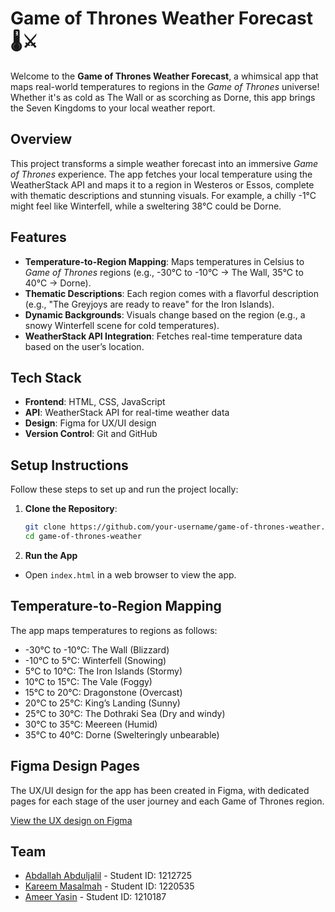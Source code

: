 # Game of Thrones Weather Forecast 🌡️⚔️

Welcome to the **Game of Thrones Weather Forecast**, a whimsical app that maps real-world temperatures to regions in the _Game of Thrones_ universe! Whether it's as cold as The Wall or as scorching as Dorne, this app brings the Seven Kingdoms to your local weather report.

## Overview

This project transforms a simple weather forecast into an immersive _Game of Thrones_ experience. The app fetches your local temperature using the WeatherStack API and maps it to a region in Westeros or Essos, complete with thematic descriptions and stunning visuals. For example, a chilly -1°C might feel like Winterfell, while a sweltering 38°C could be Dorne.

## Features

- **Temperature-to-Region Mapping**: Maps temperatures in Celsius to _Game of Thrones_ regions (e.g., -30°C to -10°C → The Wall, 35°C to 40°C → Dorne).
- **Thematic Descriptions**: Each region comes with a flavorful description (e.g., "The Greyjoys are ready to reave" for the Iron Islands).
- **Dynamic Backgrounds**: Visuals change based on the region (e.g., a snowy Winterfell scene for cold temperatures).
- **WeatherStack API Integration**: Fetches real-time temperature data based on the user’s location.

## Tech Stack

- **Frontend**: HTML, CSS, JavaScript
- **API**: WeatherStack API for real-time weather data
- **Design**: Figma for UX/UI design
- **Version Control**: Git and GitHub

## Setup Instructions

Follow these steps to set up and run the project locally:

1. **Clone the Repository**:

   ```bash
   git clone https://github.com/your-username/game-of-thrones-weather.git
   cd game-of-thrones-weather

   ```

2. **Run the App**

- Open `index.html` in a web browser to view the app.

## Temperature-to-Region Mapping

The app maps temperatures to regions as follows:

- -30°C to -10°C: The Wall (Blizzard)
- -10°C to 5°C: Winterfell (Snowing)
- 5°C to 10°C: The Iron Islands (Stormy)
- 10°C to 15°C: The Vale (Foggy)
- 15°C to 20°C: Dragonstone (Overcast)
- 20°C to 25°C: King’s Landing (Sunny)
- 25°C to 30°C: The Dothraki Sea (Dry and windy)
- 30°C to 35°C: Meereen (Humid)
- 35°C to 40°C: Dorne (Swelteringly unbearable)

## Figma Design Pages

The UX/UI design for the app has been created in Figma, with dedicated pages for each stage of the user journey and each Game of Thrones region.

[View the UX design on Figma](https://www.figma.com/design/deqMwlsh9BwKXnzHXq1BFp/Game-of-Thrones-Weather-UX?m=auto&t=jHiBRkFm5WOAhcbS-6)

## Team

- [Abdallah Abduljalil](https://github.com/JalilAbdallah) - Student ID: 1212725
- [Kareem Masalmah](https://github.com/Kareem-Masalma) - Student ID: 1220535
- [Ameer Yasin](https://github.com/Red0Zone) - Student ID: 1210187
